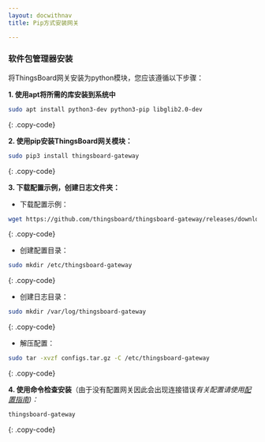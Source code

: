 ```yaml
---
layout: docwithnav
title: Pip方式安装网关

---
```


### 软件包管理器安装

将ThingsBoard网关安装为python模块，您应该遵循以下步骤：

**1. 使用apt将所需的库安装到系统中**

```bash
sudo apt install python3-dev python3-pip libglib2.0-dev 
```
{: .copy-code}

**2. 使用pip安装ThingsBoard网关模块：**

```bash
sudo pip3 install thingsboard-gateway
```
{: .copy-code}

**3. 下载配置示例，创建日志文件夹：**

 - 下载配置示例：

```bash
wget https://github.com/thingsboard/thingsboard-gateway/releases/download/2.0/configs.tar.gz
```
{: .copy-code}

 - 创建配置目录：
```bash
sudo mkdir /etc/thingsboard-gateway
```
{: .copy-code}

 - 创建日志目录：
```bash
sudo mkdir /var/log/thingsboard-gateway
```
{: .copy-code}

 - 解压配置：
```bash
sudo tar -xvzf configs.tar.gz -C /etc/thingsboard-gateway
```
{: .copy-code}


**4. 使用命令检查安装**（由于没有配置网关因此会出现连接错误*有关配置请使用[配置指南](/docs/iot-gateway/configuration-guide))：*

```bash
thingsboard-gateway
```
{: .copy-code}